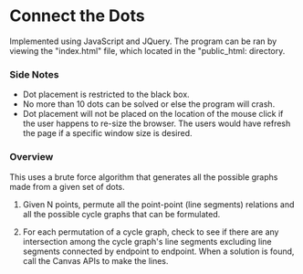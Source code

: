 # Connect the Dots #
Implemented using JavaScript and JQuery. The program can be ran by viewing the "index.html" file, which located in the "public_html: directory.  

### Side Notes ###

* Dot placement is restricted to the black box.
* No more than 10 dots can be solved or else the program will crash.
* Dot placement will not be placed on the location of the mouse click if the user happens to re-size the browser. The users would have refresh the page if a specific window size is desired.

### Overview  ###
This uses a brute force algorithm that generates all the possible graphs made from a given set of dots. 

1. Given N points, permute all the point-point (line segments) relations and all the possible cycle graphs that can be formulated.

2. For each permutation of a cycle graph, check to see if there are any intersection among the cycle graph's line segments excluding line segments connected by endpoint to endpoint. When a solution is found, call the Canvas APIs to make the lines.
